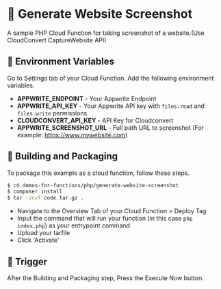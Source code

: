 # 📧  Generate Website Screenshot
A sample PHP Cloud Function for taking screenshot of a website.(Use CloudConvert CaptureWebsite API)

## 📝 Environment Variables
Go to Settings tab of your Cloud Function. Add the following environment variables.

* **APPWRITE_ENDPOINT** - Your Appwrite Endpoint
* **APPWRITE_API_KEY** - Your Appwrite API key with `files.read` and `files.write` permissions
* **CLOUDCONVERT_API_KEY** - API Key for Cloudconvert
* **APPWRITE_SCREENSHOT_URL** - Full path URL to screenshot (For example: https://www.mywebsite.com)

## 🚀 Building and Packaging

To package this example as a cloud function, follow these steps.

```bash
$ cd demos-for-functions/php/generate-website-screenshot
$ composer install
$ tar -zcvf code.tar.gz .
```

* Navigate to the Overview Tab of your Cloud Function > Deploy Tag
* Input the command that will run your function (in this case `php index.php`) as your entrypoint command
* Upload your tarfile 
* Click 'Activate'

## 🎯 Trigger
After the Building and Packaging step, Press the Execute Now button.